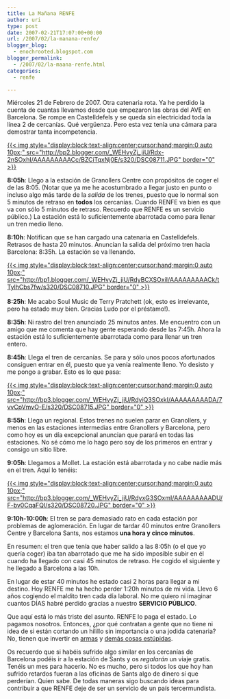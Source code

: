 ```yaml
---
title: La Mañana RENFE
author: uri
type: post
date: 2007-02-21T17:07:00+00:00
url: /2007/02/la-manana-renfe/
blogger_blog:
  - enochrooted.blogspot.com
blogger_permalink:
  - /2007/02/la-maana-renfe.html
categories:
  - renfe

---
```

Miércoles 21 de Febrero de 2007. Otra catenaria rota. Ya he perdido la cuenta de cuantas llevamos desde que empezaron las obras del AVE en Barcelona. Se rompe en Castelldefels y se queda sin electricidad toda la línea 2 de cercanías. Qué vergüenza. Pero esta vez tenía una cámara para demostrar tanta incompetencia.

[{{< img style="display:block;text-align:center;cursor:hand;margin:0 auto 10px;" src="http://bp2.blogger.com/_WEHvyZj_jiU/Rdx-2nSOxhI/AAAAAAAAACc/BZCiTqxNj0E/s320/DSC08711.JPG" border="0" >}}][1]

<span style="font-weight:bold;">8:05h</span>: Llego a la estación de Granollers Centre con propósitos de coger el de las 8:05. (Notar que ya me he acostumbrado a llegar justo en punto o incluso algo más tarde de la <span style="font-style:italic;">salida</span> de los trenes, puesto que lo normal son 5 minutos de retraso en **todos** los cercanías. Cuando RENFE va bien es que va con sólo 5 minutos de retraso. Recuerdo que RENFE es un servicio público.) La estación está lo suficientemente abarrotada como para llenar un tren medio lleno.

<span style="font-weight:bold;">8:10h</span>: Notifican que se han cargado una catenaria en Castelldefels. Retrasos de hasta 20 minutos. Anuncian la salida del próximo tren hacia Barcelona: 8:35h. La estación se va llenando.

[{{< img style="display:block;text-align:center;cursor:hand;margin:0 auto 10px;" src="http://bp1.blogger.com/_WEHvyZj_jiU/RdyBCXSOxiI/AAAAAAAAACk/tTylhCbs7fw/s320/DSC08710.JPG" border="0" >}}][2]  
<span style="font-weight:bold;"><br />8:25h</span>: Me acabo Soul Music de Terry Pratchett (ok, esto es irrelevante, pero ha estado muy bien. Gracias Ludo por el préstamo!).

<span style="font-weight:bold;">8:35h</span>: Ni rastro del tren anunciado 25 minutos antes. Me encuentro con un amigo que me comenta que hay gente esperando desde las 7:45h. Ahora la estación está lo suficientemente abarrotada como para llenar un tren entero.

<span style="font-weight:bold;">8:45h</span>: Llega el tren de cercanías. Se para y sólo unos pocos afortunados consiguen entrar en él, puesto que ya venía realmente lleno. Yo desisto y me pongo a grabar. Esto es lo que pasa:

[{{< img style="display:block;text-align:center;cursor:hand;margin:0 auto 10px;" src="http://bp3.blogger.com/_WEHvyZj_jiU/RdyiQ3SOxkI/AAAAAAAAADA/7vvCpVmvO-E/s320/DSC08715.JPG" border="0" >}}][3]

<span style="font-weight:bold;">8:55h</span>: Llega un regional. Estos trenes no suelen parar en Granollers, y menos en las estaciones intermedias entre Granollers y Barcelona, pero como hoy es un día excepcional anuncian que parará en todas las estaciones. No sé cómo me lo hago pero soy de los primeros en entrar y consigo un sitio libre.

<span style="font-weight:bold;">9:05h</span>: Llegamos a Mollet. La estación está abarrotada y no cabe nadie más en el tren. Aquí lo tenéis:

[{{< img style="display:block;text-align:center;cursor:hand;margin:0 auto 10px;" src="http://bp3.blogger.com/_WEHvyZj_jiU/RdyxG3SOxmI/AAAAAAAAADU/F-bv0CqaFQI/s320/DSC08720.JPG" border="0" >}}][4]

<span style="font-weight:bold;">9:10h-10:00h</span>: El tren se para demasiado rato en cada estación por problemas de aglomeración. En lugar de tardar 40 minutos entre Granollers Centre y Barcelona Sants, nos estamos <span style="font-weight:bold;">una hora y cinco minutos</span>.

En resumen: el tren que tenía que haber salido a las 8:05h (o el que yo quería coger) iba tan abarrotado que me ha sido imposible subir en él cuando ha llegado con casi 45 minutos de retraso. He cogido el siguiente y he llegado a Barcelona a las 10h. 

En lugar de estar 40 minutos he estado casi 2 horas para llegar a mi destino. Hoy RENFE me ha hecho perder 1:20h minutos de mi vida. Llevo 6 años cogiendo el maldito tren cada día laboral. No me quiero ni imaginar cuantos DÍAS habré perdido gracias a nuestro <span style="font-weight:bold;">SERVICIO PÚBLICO</span>.

Que aquí está lo más triste del asunto. RENFE lo paga el estado. Lo pagamos nosotros. Entonces, ¿por qué contratan a gente que no tiene ni idea de si están cortando un hilillo sin importancia o una jodida catenaria? No, tienen que invertir en [armas][5] y [demás cosas estúpidas][6].

Os recuerdo que si habéis sufrido algo similar en los cercanías de Barcelona podéis ir a la estación de Sants y os <span style="font-style:italic;">regalarán</span> un viaje gratis. Tenéis un mes para hacerlo. No es mucho, pero si todos los que hoy han sufrido retardos fueran a las oficinas de Sants algo de dinero sí que perderían. Quien sabe. De todas maneras sigo buscando ideas para contribuir a que RENFE deje de ser un servicio de un país tercermundista.

 [1]: http://bp2.blogger.com/_WEHvyZj_jiU/Rdx-2nSOxhI/AAAAAAAAACc/BZCiTqxNj0E/s1600-h/DSC08711.JPG
 [2]: http://bp1.blogger.com/_WEHvyZj_jiU/RdyBCXSOxiI/AAAAAAAAACk/tTylhCbs7fw/s1600-h/DSC08710.JPG
 [3]: http://bp3.blogger.com/_WEHvyZj_jiU/RdyiQ3SOxkI/AAAAAAAAADA/7vvCpVmvO-E/s1600-h/DSC08715.JPG
 [4]: http://bp3.blogger.com/_WEHvyZj_jiU/RdyxG3SOxmI/AAAAAAAAADU/F-bv0CqaFQI/s1600-h/DSC08720.JPG
 [5]: http://www.saharalibre.es/modules.php?name=News&file=article&sid=594&mode=&order=0&thold=0
 [6]: http://www.ubuntu-es.org/index.php?q=node/27249